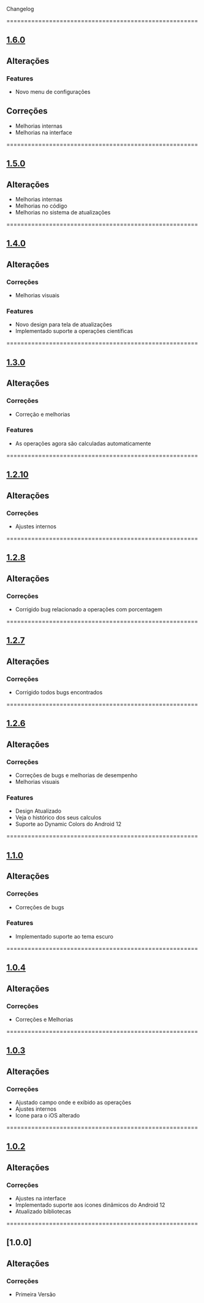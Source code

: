 Changelog

======================================================

## [1.6.0](https://github.com/hendrilmendes/Calculadora/compare/1.5.0..1.6.0)

## Alterações

### Features

- Novo menu de configurações

## Correções

- Melhorias internas
- Melhorias na interface

======================================================

## [1.5.0](https://github.com/hendrilmendes/Calculadora/compare/1.4.0..1.5.0)

## Alterações

- Melhorias internas
- Melhorias no código
- Melhorias no sistema de atualizações

======================================================

## [1.4.0](https://github.com/hendrilmendes/Calculadora/compare/1.3.0..1.4.0)

## Alterações

### Correções

- Melhorias visuais

### Features

- Novo design para tela de atualizações
- Implementado suporte a operações científicas

======================================================

## [1.3.0](https://github.com/hendrilmendes/Calculadora/compare/1.2.10..1.3.0)

## Alterações

### Correções

- Correção e melhorias

### Features

- As operações agora são calculadas automaticamente

======================================================

## [1.2.10](https://github.com/hendrilmendes/Calculadora/compare/1.2.8..1.2.10)

## Alterações

### Correções

- Ajustes internos

======================================================

## [1.2.8](https://github.com/hendrilmendes/Calculadora/compare/1.2.7..1.2.8)

## Alterações

### Correções

- Corrigido bug relacionado a operações com porcentagem

======================================================

## [1.2.7](https://github.com/hendrilmendes/Calculadora/compare/1.2.6..1.2.7)

## Alterações

### Correções

- Corrigido todos bugs encontrados

======================================================

## [1.2.6](https://github.com/hendrilmendes/Calculadora/compare/1.1.0..1.2.6)

## Alterações

### Correções

- Correções de bugs e melhorias de desempenho
- Melhorias visuais

### Features

- Design Atualizado
- Veja o histórico dos seus calculos
- Suporte ao Dynamic Colors do Android 12

======================================================

## [1.1.0](https://github.com/hendrilmendes/Calculadora/compare/1.0.4..1.1.0)

## Alterações

### Correções

- Correções de bugs

### Features

- Implementado suporte ao tema escuro

======================================================

## [1.0.4](https://github.com/hendrilmendes/Calculadora/compare/1.0.3..1.0.4)

## Alterações

### Correções

- Correções e Melhorias

======================================================

## [1.0.3](https://github.com/hendrilmendes/Calculadora/compare/1.0.2..1.0.3)

## Alterações

### Correções

- Ajustado campo onde e exibido as operações
- Ajustes internos
- Icone para o iOS alterado

======================================================

## [1.0.2](https://github.com/hendrilmendes/Calculadora/compare/1.0.0..1.0.2)

## Alterações

### Correções

- Ajustes na interface
- Implementado suporte aos ícones dinâmicos do Android 12
- Atualizado bibliotecas

======================================================
## [1.0.0]

## Alterações

### Correções

- Primeira Versão